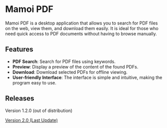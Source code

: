 # Mamoi PDF

Mamoi PDF is a desktop application that allows you to search for PDF files on the web, view them, and download them easily. It is ideal for those who need quick access to PDF documents without having to browse manually.

## Features

- **PDF Search**: Search for PDF files using keywords.
- **Preview**: Display a preview of the content of the found PDFs.
- **Download**: Download selected PDFs for offline viewing.
- **User-friendly Interface**: The interface is simple and intuitive, making the program easy to use.

## Releases
Version 1.2.0 (out of distribution)

[Version 2.0 (Last Update)](https://github.com/xHellish/Mamoi-PDF/releases/download/v2.0.0/Mamoi-PDF_v2.0.exe)


